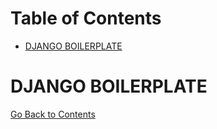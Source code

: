 <h1 id='contents'>Table of Contents</h1>

- [DJANGO BOILERPLATE](#django-boilerplate)

# DJANGO BOILERPLATE

[Go Back to Contents](#contents)
